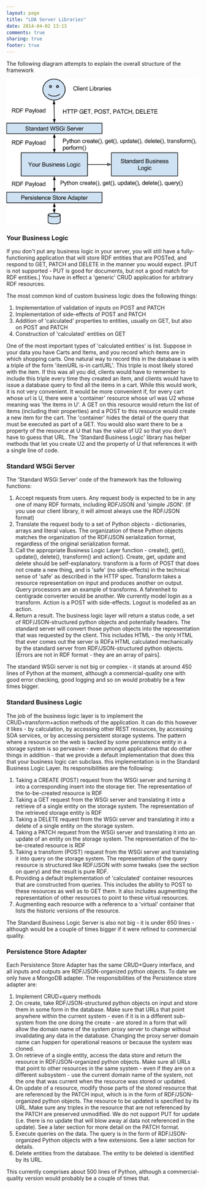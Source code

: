 ```yaml
---
layout: page
title: "LDA Server Libraries"
date: 2014-04-02 13:13
comments: true
sharing: true
footer: true
---
```

The following diagram attempts to explain the overall structure of the framework

![](images/image12.png)

### Your Business Logic

If you don't put any business logic in your server, you will still have a fully-functioning application that will store RDF entities that are POSTed, and respond to GET, PATCH and DELETE in the manner you would expect. [PUT is not supported - PUT is good for documents, but not a good match for RDF entities.] You have in effect a 'generic' CRUD application for arbitrary RDF resources.

The most common kind of custom business logic does the following things:

  1. Implementation of validation of inputs on POST and PATCH
  2. Implementation of side-effects of POST and PATCH
  3. Addition of 'calculated' properties to entities, usually on GET, but also on POST and PATCH 
  4. Construction of 'calculated' entities on GET

One of the most important types of 'calculated entities' is list. Suppose in your data you have Carts and Items, and you record which items are in which shopping carts. One natural way to record this in the database is with a triple of the form 'itemURL is-in cartURL'. This triple is most likely stored with the item. If this was all you did, clients would have to remember to include this triple every time they created an item, and clients would have to issue a database query to find all the items in a cart. While this would work, it is not very convenient. It would be more convenient if, for every cart whose url is U, there were a 'container' resource whose url was U2 whose meaning was 'the items in U'. A GET on this resource would return the list of items (including their properties) and a POST to this resource would create a new item for the cart. The 'container' hides the detail of the query that must be executed as part of a GET. You would also want there to be a property of the resource at U that has the value of U2 so that you don't have to guess that URL. The 'Standard Business Logic' library has helper methods that let you create U2 and the property of U that references it with a single line of code.
  
### Standard WSGi Server

The 'Standard WSGi Server' code of the framework has the following functions:

  1. Accept requests from users. Any request body is expected to be in any one of many RDF formats, including RDF/JSON and 'simple JSON'. (If you use our client library, it will almost always use the RDF/JSON format)
  2. Translate the request body to a set of Python objects - dictionaries, arrays and literal values. The organization of these Python objects matches the organization of the RDF/JSON serialization format, regardless of the original serialization format.
  3. Call the appropriate Business Logic Layer function - create(), get(), update(), delete(), transform() and action(). Create, get, update and delete should be self-explanatory. transform is a form of POST that does not create a new thing, and is 'safe' (no side-effects) in the technical sense of 'safe' as described in the HTTP spec. Transform takes a resource representation on input and produces another on output. Query processors are an example of transforms. A fahrenheit to centigrade converter would be another. We currently model login as a transform. Action is a POST with side-effects. Logout is modelled as an action.
  4. Return a result. The business logic layer will return a status code, a set of RDF/JSON-structured python objects and potentially headers. The standard server will convert those python objects into the representation that was requested by the client. This includes HTML - the only HTML that ever comes out the server is RDFa HTML calculated mechanically by the standard server from RDF/JSON-structured python objects. [Errors are not in RDF format - they are an array of pairs].

The standard WSGi server is not big or complex - it stands at around 450 lines of Python at the moment, although a commercial-quality one with good error checking, good logging and so on would probably be a few times bigger.

### Standard Business Logic

The job of the business logic layer is to implement the CRUD+transform+action methods of the application. It can do this however it likes - by calculation, by accessing other REST resources, by accessing SOA services, or by accessing persistent storage systems. The pattern where a resource on the web is backed by some persistence entity in a storage system is so pervasive - even amongst applications that do other things in addition - that we provide a default implementation that does this that your business logic can subclass. this implementation is in the Standard Business Logic Layer. Its responsibilities are the following:

  1. Taking a CREATE (POST) request from the WSGi server and turning it into a corresponding insert into the storage tier. The representation of the to-be-created resource is RDF
  2. Taking a GET request from the WSGi server and translating it into a retrieve of a single entity on the storage system. The representation of the retrieved storage entity  is RDF
  3. Taking a DELETE request from the WSGi server and translating it into a delete of a single entity on the storage system.
  4. Taking a PATCH request from the WSGi server and translating it into an update of an entity on the storage system. The representation of the to-be-created resource is RDF
  5. Taking a transform (POST) request from the WSGi server and translating it into query on the storage system. The representation of the query resource is structured like RDF/JSON with some tweaks (see the section on query) and the result is pure RDF.
  6. Providing a default implementation of 'calculated' container resources that are constructed from queries. This includes the ability to POST to these resources as well as to GET them. It also includes augmenting the representation of other resources to point to these virtual resources.
  7. Augmenting each resource with a reference to a 'virtual' container that lists the historic versions of the resource.

The Standard Business Logic Server is also not big - it is under 650 lines - although would be a couple of times bigger if it were refined to commercial quality.

### Persistence Store Adapter

Each Persistence Store Adapter has the same CRUD+Query interface, and all inputs and outputs are RDF/JSON-organized python objects. To date we only have a MongoDB adapter. The responsibilities of the Persistence store adapter are:

  1. Implement CRUD+query methods
  2. On create, take RDF/JSON-structured python objects on input and store them in some form in the database. Make sure that URLs that point anywhere within the current system - even if it is in a different sub-system from the one doing the create - are stored in a form that will allow the domain name of the system proxy server to change without invalidating any data in the database. Changing the proxy server domain name can happen for operational reasons or because the system was cloned.
  3. On retrieve of a single entity, access the data store and return the resource in RDF/JSON-organized python objects. Make sure all URLs that point to other resources in the same system - even if they are on a different subsystem - use the current domain name of the system, not the one that was current when the resource was stored or updated.
  4. On update of a resource, modify those parts of the stored resource that are referenced by the PATCH input, which is in the form of RDF/JSON-organized python objects. The resource to be updated is specified by its URL. Make sure any triples in the resource that are not referenced by the PATCH are preserved unmodified. We do not support PUT for update (i.e. there is no update that will blow away al data not referenced in the update). See a later section for more detail on the PATCH format.
  5. Execute queries on the data. The query is in the form of RDF/JSON-organized Python objects with a few extensions. See a later section for details.
  6. Delete entities from the database. The entity to be deleted is identified by its URL.

This currently comprises about 500 lines of Python, although a commercial- quality version would probably be a couple of times that.
